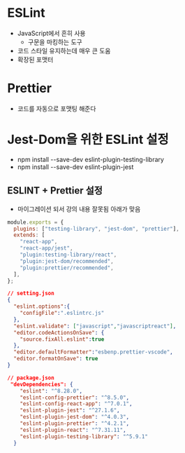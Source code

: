 # ESLint
- JavaScript에서 흔히 사용
  - 구문을 마킹하는 도구
- 코드 스타일 유지하는데 매우 큰 도움
- 확장된 포맷터

# Prettier
- 코드를 자동으로 포맷팅 해준다


# Jest-Dom을 위한 ESLint 설정
- npm install --save-dev eslint-plugin-testing-library 
- npm install --save-dev eslint-plugin-jest


## ESLINT + Prettier 설정
- 마이그레이션 되서 강의 내용 잘못됨 아래가 맞음
~~~ js
module.exports = {
  plugins: ["testing-library", "jest-dom", "prettier"],
  extends: [
    "react-app",
    "react-app/jest",
    "plugin:testing-library/react",
    "plugin:jest-dom/recommended",
    "plugin:prettier/recommended",
  ],
};

~~~

~~~json
// setting.json
{
  "eslint.options":{
    "configFile":".eslintrc.js"
  },
  "eslint.validate": ["javascript","javascriptreact"],
  "editor.codeActionsOnSave": {
    "source.fixAll.eslint":true
  },
  "editor.defaultFormatter":"esbenp.prettier-vscode",
  "editor.formatOnSave": true
}
~~~

~~~json
// package.json
 "devDependencies": {
    "eslint": "^8.28.0",
    "eslint-config-prettier": "^8.5.0",
    "eslint-config-react-app": "^7.0.1",
    "eslint-plugin-jest": "^27.1.6",
    "eslint-plugin-jest-dom": "^4.0.3",
    "eslint-plugin-prettier": "^4.2.1",
    "eslint-plugin-react": "^7.31.11",
    "eslint-plugin-testing-library": "^5.9.1"
  }
~~~
